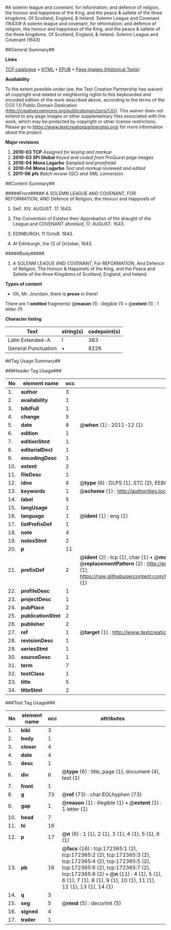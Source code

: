 #A solemn league and covenant, for reformation; and defence of religion, the honour and happiness of the King, and the peace & safetie of the three kingdoms. Of Scotland, England, & Ireland. Solemn League and Covenant (1643)#
A solemn league and covenant, for reformation; and defence of religion, the honour and happiness of the King, and the peace & safetie of the three kingdoms. Of Scotland, England, & Ireland.
Solemn League and Covenant (1643)

##General Summary##

**Links**

[TCP catalogue](http://www.ota.ox.ac.uk/tcp/)  • 
[HTML](http://tei.it.ox.ac.uk/tcp/Texts-HTML/free/A93/A93476.html)  • 
[EPUB](http://tei.it.ox.ac.uk/tcp/Texts-EPUB/free/A93/A93476.epub) • 
[Page images (Historical Texts)](https://historicaltexts.jisc.ac.uk/eebo-45578449e)

**Availability**

To the extent possible under law, the Text Creation Partnership has waived all copyright and related or neighboring rights to this keyboarded and encoded edition of the work described above, according to the terms of the CC0 1.0 Public Domain Dedication (http://creativecommons.org/publicdomain/zero/1.0/). This waiver does not extend to any page images or other supplementary files associated with this work, which may be protected by copyright or other license restrictions. Please go to https://www.textcreationpartnership.org/ for more information about the project.

**Major revisions**

1. __2010-03__ __TCP__ *Assigned for keying and markup*
1. __2010-03__ __SPi Global__ *Keyed and coded from ProQuest page images*
1. __2010-04__ __Mona Logarbo__ *Sampled and proofread*
1. __2010-04__ __Mona Logarbo__ *Text and markup reviewed and edited*
1. __2011-06__ __pfs__ *Batch review (QC) and XML conversion*

##Content Summary##

#####Front#####
A SOLEMN LEAGUE AND COVENANT, FOR REFORMATION; AND Defence of Religion, the Honour and Happineſs of 
1. Seſſ. XIV. AUGUST. 17. 1643.

1. The Convention of Estates their Approbation of the draught of the League and COVENANT aforeſaid, 17. AUGUST. 1643.

1. EDINBURGH, 11 OctoB. 1643.

1. At Edinburgh, the 12 of October, 1643.

#####Body#####

1. A SOLENM LEAGUE AND COVENANT, For REFORMATION, And Defence of Religion, The Honour & Happineſs of the King, and the Peace and Safetie of the three Kingdoms of Scotland, England, and Ireland.

**Types of content**

  * Oh, Mr. Jourdain, there is **prose** in there!

There are 1 **omitted** fragments! 
 @__reason__ (1) : illegible (1)  •  @__extent__ (1) : 1 letter (1)

**Character listing**


|Text|string(s)|codepoint(s)|
|---|---|---|
|Latin Extended-A|ſ|383|
|General Punctuation|•|8226|

##Tag Usage Summary##

###Header Tag Usage###

|No|element name|occ|attributes|
|---|---|---|---|
|1.|__author__|3||
|2.|__availability__|1||
|3.|__biblFull__|1||
|4.|__change__|5||
|5.|__date__|8| @__when__ (1) : 2011-12 (1)|
|6.|__edition__|1||
|7.|__editionStmt__|1||
|8.|__editorialDecl__|1||
|9.|__encodingDesc__|1||
|10.|__extent__|2||
|11.|__fileDesc__|1||
|12.|__idno__|6| @__type__ (6) : DLPS (1), STC (2), EEBO-CITATION (1), OCLC (1), VID (1)|
|13.|__keywords__|1| @__scheme__ (1) : http://authorities.loc.gov/ (1)|
|14.|__label__|5||
|15.|__langUsage__|1||
|16.|__language__|1| @__ident__ (1) : eng (1)|
|17.|__listPrefixDef__|1||
|18.|__note__|4||
|19.|__notesStmt__|2||
|20.|__p__|11||
|21.|__prefixDef__|2| @__ident__ (2) : tcp (1), char (1)  •  @__matchPattern__ (2) : ([0-9\-]+):([0-9IVX]+) (1), (.+) (1)  •  @__replacementPattern__ (2) : http://eebo.chadwyck.com/downloadtiff?vid=$1&page=$2 (1), https://raw.githubusercontent.com/textcreationpartnership/Texts/master/tcpchars.xml#$1 (1)|
|22.|__profileDesc__|1||
|23.|__projectDesc__|1||
|24.|__pubPlace__|2||
|25.|__publicationStmt__|2||
|26.|__publisher__|2||
|27.|__ref__|1| @__target__ (1) : http://www.textcreationpartnership.org/docs/. (1)|
|28.|__revisionDesc__|1||
|29.|__seriesStmt__|1||
|30.|__sourceDesc__|1||
|31.|__term__|7||
|32.|__textClass__|1||
|33.|__title__|5||
|34.|__titleStmt__|2||


###Text Tag Usage###

|No|element name|occ|attributes|
|---|---|---|---|
|1.|__bibl__|3||
|2.|__body__|1||
|3.|__closer__|4||
|4.|__date__|4||
|5.|__desc__|1||
|6.|__div__|6| @__type__ (6) : title_page (1), document (4), text (1)|
|7.|__front__|1||
|8.|__g__|73| @__ref__ (73) : char:EOLhyphen (73)|
|9.|__gap__|1| @__reason__ (1) : illegible (1)  •  @__extent__ (1) : 1 letter (1)|
|10.|__head__|7||
|11.|__hi__|16||
|12.|__p__|17| @__n__ (6) : 1 (1), 2 (1), 3 (1), 4 (1), 5 (1), 6 (1)|
|13.|__pb__|16| @__facs__ (16) : tcp:172365:1 (2), tcp:172365:2 (2), tcp:172365:3 (2), tcp:172365:4 (2), tcp:172365:5 (2), tcp:172365:6 (2), tcp:172365:7 (2), tcp:172365:8 (2)  •  @__n__ (11) : 4 (1), 5 (1), 6 (1), 7 (1), 8 (1), 9 (1), 10 (1), 11 (1), 12 (1), 13 (1), 14 (1)|
|14.|__q__|3||
|15.|__seg__|5| @__rend__ (5) : decorInit (5)|
|16.|__signed__|4||
|17.|__trailer__|1||
